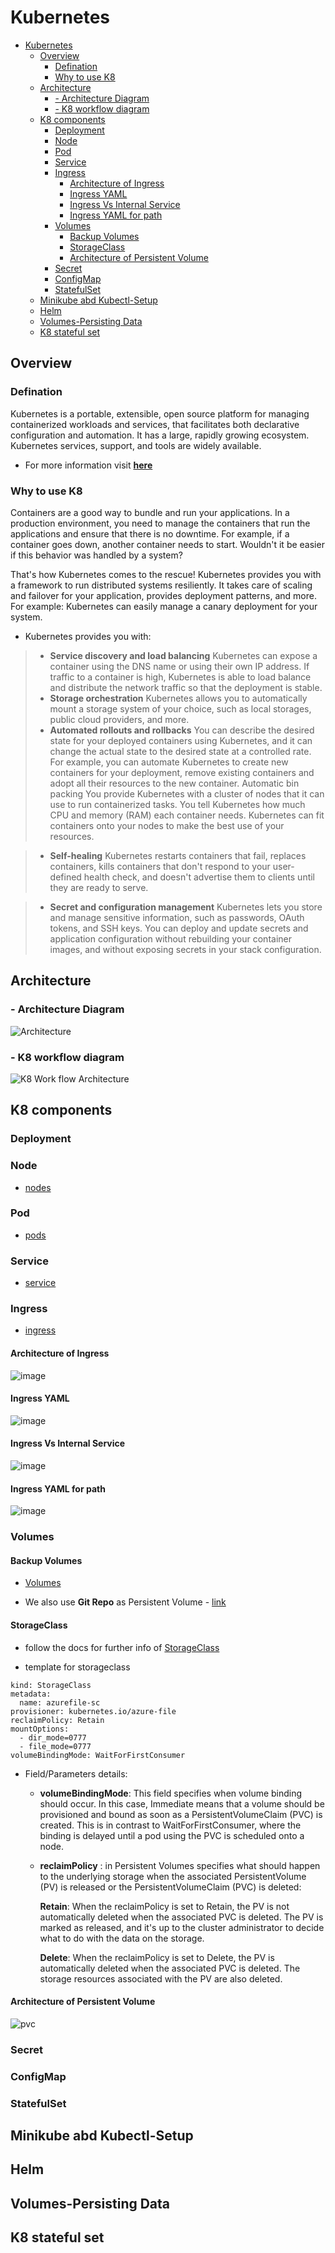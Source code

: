 # Kubernetes

- [Kubernetes](#kubernetes)
  - [Overview](#overview)
    - [Defination](#defination)
    - [Why to use K8](#why-to-use-k8)
  - [Architecture](#architecture)
    - [- Architecture Diagram](#--architecture-diagram)
    - [- K8 workflow diagram](#--k8-workflow-diagram)
  - [K8 components](#k8-components)
    - [Deployment](#deployment)
    - [Node](#node)
    - [Pod](#pod)
    - [Service](#service)
    - [Ingress](#ingress)
      - [Architecture of Ingress](#architecture-of-ingress)
      - [Ingress YAML](#ingress-yaml)
      - [Ingress Vs Internal Service](#ingress-vs-internal-service)
      - [Ingress YAML for path](#ingress-yaml-for-path)
    - [Volumes](#volumes)
      - [Backup Volumes](#backup-volumes)
      - [StorageClass](#storageclass)
      - [Architecture of Persistent Volume](#architecture-of-persistent-volume)
    - [Secret](#secret)
    - [ConfigMap](#configmap)
    - [StatefulSet](#statefulset)
  - [Minikube abd Kubectl-Setup](#minikube-abd-kubectl-setup)
  - [Helm](#helm)
  - [Volumes-Persisting Data](#volumes-persisting-data)
  - [K8 stateful set](#k8-stateful-set)

## Overview

### Defination

Kubernetes is a portable, extensible, open source platform for managing containerized workloads and services, that facilitates both declarative configuration and automation. It has a large, rapidly growing ecosystem. Kubernetes services, support, and tools are widely available.

- For more information visit **[here](https://kubernetes.io/docs/concepts/overview/components/)**

### Why to use K8

Containers are a good way to bundle and run your applications. In a production environment, you need to manage the containers that run the applications and ensure that there is no downtime. For example, if a container goes down, another container needs to start. Wouldn't it be easier if this behavior was handled by a system?

That's how Kubernetes comes to the rescue! Kubernetes provides you with a framework to run distributed systems resiliently. It takes care of scaling and failover for your application, provides deployment patterns, and more. For example: Kubernetes can easily manage a canary deployment for your system.

- Kubernetes provides you with:

> - **Service discovery and load balancing** Kubernetes can expose a container using the DNS name or using their own IP address. If traffic to a container is high, Kubernetes is able to load balance and distribute the network traffic so that the deployment is stable.
> - **Storage orchestration** Kubernetes allows you to automatically mount a storage system of your choice, such as local storages, public cloud providers, and more.
> - **Automated rollouts and rollbacks** You can describe the desired state for your deployed containers using Kubernetes, and it can change the actual state to the desired state at a controlled rate. For example, you can automate Kubernetes to create new containers for your deployment, remove existing containers and adopt all their resources to the new container.
Automatic bin packing You provide Kubernetes with a cluster of nodes that it can use to run containerized tasks. You tell Kubernetes how much CPU and memory (RAM) each container needs. Kubernetes can fit containers onto your nodes to make the best use of your resources.

> - **Self-healing** Kubernetes restarts containers that fail, replaces containers, kills containers that don't respond to your user-defined health check, and doesn't advertise them to clients until they are ready to serve.

> - **Secret and configuration management** Kubernetes lets you store and manage sensitive information, such as passwords, OAuth tokens, and SSH keys. You can deploy and update secrets and application configuration without rebuilding your container images, and without exposing secrets in your stack configuration.

## Architecture

### - Architecture Diagram

![Architecture](./png/k8_architecture.jpg)

### - K8 workflow diagram

![K8 Work flow Architecture](./png/k8_timezone_architect.PNG)

## K8 components

### Deployment

### Node

- [nodes](https://kubernetes.io/docs/concepts/architecture/nodes/)

### Pod

- [pods](https://kubernetes.io/docs/concepts/workloads/pods/)

### Service

- [service](https://kubernetes.io/docs/concepts/services-networking/service/)

### Ingress

- [ingress](https://kubernetes.io/docs/concepts/services-networking/ingress/)

#### Architecture of Ingress
![image](./png/ingress1.png)

#### Ingress YAML
![image](./png/ingress2.png)

#### Ingress Vs Internal Service
![image](./png/ingress3.png)

#### Ingress YAML for path
![image](./png/ingress4.png)

### Volumes

#### Backup Volumes

- [Volumes](https://kubernetes.io/docs/concepts/storage/volumes/)

- We also use **Git Repo** as Persistent Volume - [link](https://kubernetes.io/docs/concepts/storage/volumes/#gitrepo)


#### StorageClass

- follow the docs for further info of [StorageClass](https://kubernetes.io/docs/concepts/storage/storage-classes/)

- template for storageclass

```apiVersion: storage.k8s.io/v1
kind: StorageClass
metadata:
  name: azurefile-sc
provisioner: kubernetes.io/azure-file
reclaimPolicy: Retain
mountOptions:
  - dir_mode=0777
  - file_mode=0777
volumeBindingMode: WaitForFirstConsumer
```

- Field/Parameters details:
  
    - **volumeBindingMode**: 
      This field specifies when volume binding should occur. In this case, Immediate means that a volume should be provisioned and bound as soon as a PersistentVolumeClaim (PVC) is created. This is in contrast to WaitForFirstConsumer, where the binding is delayed until a pod using the PVC is scheduled onto a node.

    - **reclaimPolicy** : in Persistent Volumes specifies what should happen to the underlying storage when the associated PersistentVolume (PV) is released or the PersistentVolumeClaim (PVC) is deleted:

      **Retain**: When the reclaimPolicy is set to Retain, the PV is not automatically deleted when the associated PVC is deleted.
      The PV is marked as released, and it's up to the cluster administrator to decide what to do with the data on the storage.
      
      **Delete**: When the reclaimPolicy is set to Delete, the PV is automatically deleted when the associated PVC is deleted.
      The storage resources associated with the PV are also deleted.


#### Architecture of Persistent Volume

![pvc](./png/pvc-architecture.png)


### Secret

### ConfigMap

### StatefulSet

## Minikube abd Kubectl-Setup


## Helm

## Volumes-Persisting Data

## K8 stateful set